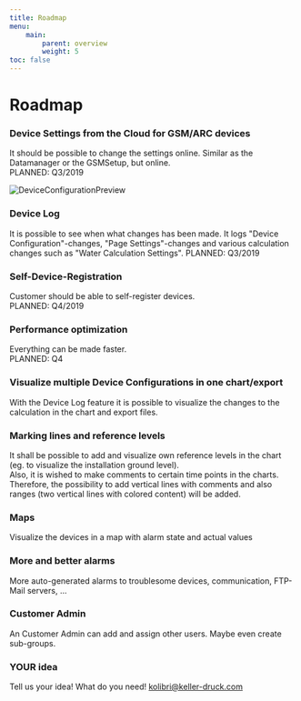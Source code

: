```yaml
---
title: Roadmap
menu:
    main:
        parent: overview
        weight: 5
toc: false
---
```

# Roadmap

### Device Settings from the Cloud for GSM/ARC devices
It should be possible to change the settings online. Similar as the Datamanager or the GSMSetup, but online.  
PLANNED: Q3/2019

![DeviceConfigurationPreview](/img/DeviceConfigurationPreview.png "DeviceConfigurationPreview")

### Device Log
It is possible to see when what changes has been made. It logs "Device Configuration"-changes, "Page Settings"-changes and various calculation changes such as "Water Calculation Settings".
PLANNED: Q3/2019

### Self-Device-Registration
Customer should be able to self-register devices.  
PLANNED: Q4/2019

### Performance optimization
Everything can be made faster.  
PLANNED: Q4

### Visualize multiple Device Configurations in one chart/export
With the Device Log feature it is possible to visualize the changes to the calculation in the chart and export files.

### Marking lines and reference levels
It shall be possible to add and visualize own reference levels in the chart (eg. to visualize the installation ground level).  
Also, it is wished to make comments to certain time points in the charts. Therefore, the possibility to add vertical lines with comments and also ranges (two vertical lines with colored content) will be added.

### Maps
Visualize the devices in a map with alarm state and actual values

### More and better alarms
More auto-generated alarms to troublesome devices, communication, FTP-Mail servers, ...

### Customer Admin
An Customer Admin can add and assign other users. Maybe even create sub-groups.

### YOUR idea
Tell us your idea! What do you need!
<kolibri@keller-druck.com>